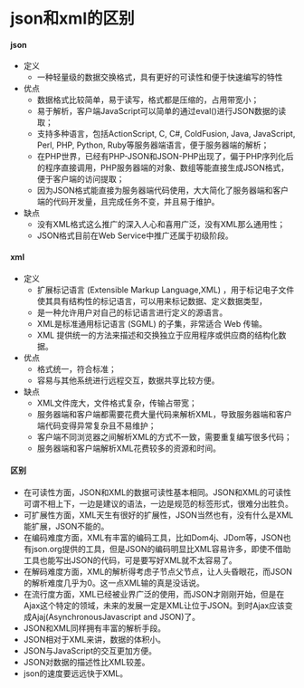 # json和xml的区别
#### json
+ 定义
  + 一种轻量级的数据交换格式，具有更好的可读性和便于快速编写的特性
+ 优点
  + 数据格式比较简单，易于读写，格式都是压缩的，占用带宽小；
  + 易于解析，客户端JavaScript可以简单的通过eval()进行JSON数据的读取；
  + 支持多种语言，包括ActionScript, C, C#, ColdFusion, Java, JavaScript, Perl, PHP, Python, Ruby等服务器端语言，便于服务器端的解析；
  + 在PHP世界，已经有PHP-JSON和JSON-PHP出现了，偏于PHP序列化后的程序直接调用，PHP服务器端的对象、数组等能直接生成JSON格式，便于客户端的访问提取；
  + 因为JSON格式能直接为服务器端代码使用，大大简化了服务器端和客户端的代码开发量，且完成任务不变，并且易于维护。
+ 缺点
  + 没有XML格式这么推广的深入人心和喜用广泛，没有XML那么通用性；
  + JSON格式目前在Web Service中推广还属于初级阶段。
#### xml
+ 定义
  + 扩展标记语言 (Extensible Markup Language,XML) ，用于标记电子文件使其具有结构性的标记语言，可以用来标记数据、定义数据类型，
  + 是一种允许用户对自己的标记语言进行定义的源语言。 
  + XML是标准通用标记语言 (SGML) 的子集，非常适合 Web 传输。
  + XML 提供统一的方法来描述和交换独立于应用程序或供应商的结构化数据。
+ 优点
  + 格式统一，符合标准；
  + 容易与其他系统进行远程交互，数据共享比较方便。
+ 缺点
  + XML文件庞大，文件格式复杂，传输占带宽；
  + 服务器端和客户端都需要花费大量代码来解析XML，导致服务器端和客户端代码变得异常复杂且不易维护；
  + 客户端不同浏览器之间解析XML的方式不一致，需要重复编写很多代码；
  + 服务器端和客户端解析XML花费较多的资源和时间。
#### 区别
+ 在可读性方面，JSON和XML的数据可读性基本相同。JSON和XML的可读性可谓不相上下，一边是建议的语法，一边是规范的标签形式，很难分出胜负。
+ 可扩展性方面，XML天生有很好的扩展性，JSON当然也有，没有什么是XML能扩展，JSON不能的。
+ 在编码难度方面，XML有丰富的编码工具，比如Dom4j、JDom等，JSON也有json.org提供的工具，但是JSON的编码明显比XML容易许多，即使不借助工具也能写出JSON的代码，可是要写好XML就不太容易了。
+ 在解码难度方面，XML的解析得考虑子节点父节点，让人头昏眼花，而JSON的解析难度几乎为0。这一点XML输的真是没话说。
+ 在流行度方面，XML已经被业界广泛的使用，而JSON才刚刚开始，但是在Ajax这个特定的领域，未来的发展一定是XML让位于JSON。到时Ajax应该变成Ajaj(AsynchronousJavascript and JSON)了。
+ JSON和XML同样拥有丰富的解析手段。
+ JSON相对于XML来讲，数据的体积小。
+ JSON与JavaScript的交互更加方便。
+ JSON对数据的描述性比XML较差。
+ json的速度要远远快于XML。